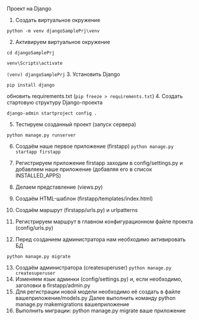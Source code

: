 Проект на Django

1. Создать виртуальное окружение

`python -m venv djangoSamplePrj\venv`

2. Активируем виртуальное окружение

`cd djangoSamplePrj`

`venv\Scripts\activate`

   `(venv) djangoSamplePrj`
3. Установить Django

`pip install django`

обновить requirements.txt (`pip freeze > requirements.txt`)
4. Создать стартовую структуру Django-проекта

`django-admin startproject config .`

5. Тестируем созданный проект (запуск сервера)

`python manage.py runserver`

6. Создаём наше первое приложение (firstapp)
`python manage.py startapp firstapp`

7. Регистрируем приложение firstapp
заходим в config/settings.py и добавляем наше приложение (добавляя его в список INSTALLED_APPS)

8. Делаем представление (views.py)

9. Создаём HTML-шаблон (firstapp/templates/index.html)
10. Создаём маршрут (firstapp/urls.py) и urlpatterns
11. Регистрируем маршрут в главном конфигурационном файле проекта (config/urls.py)
12. Перед созданием администратора нам необходимо активировать БД

`python manage.py migrate`

13. Создаём администратора (createsuperuser)
`python manage.py createsuperuser`
14. Изменяем язык админки (config/settings.py) и, если необходимо, заголовки в firstapp/admin.py
15. Для регистрации новой модели необходимо её создать в файле вашеприложение/models.py
Далее выполнить команду python manage.py makemigrations вашеприложение
16. Выполнить миграции: python manage.py migrate ваше приложение